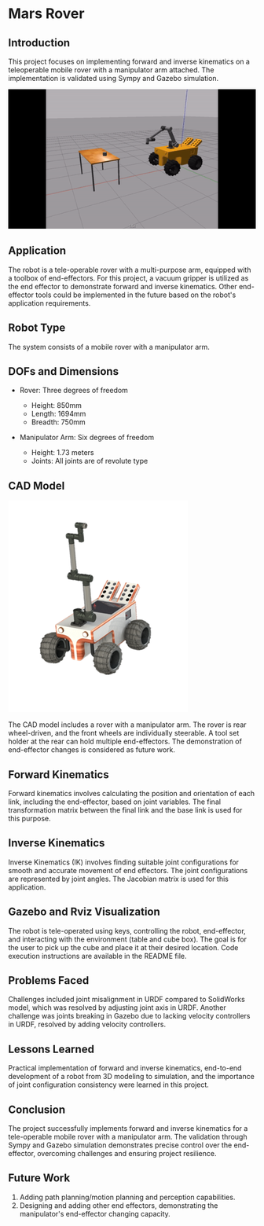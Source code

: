 # Mars Rover

## Introduction

This project focuses on implementing forward and inverse kinematics on a teleoperable mobile rover with a manipulator arm attached. The implementation is validated using Sympy and Gazebo simulation.

![Gif](https://github.com/piyush-g0enka/Mars-Rover/blob/main/mars-rover-gif.gif)
## Application

The robot is a tele-operable rover with a multi-purpose arm, equipped with a toolbox of end-effectors. For this project, a vacuum gripper is utilized as the end effector to demonstrate forward and inverse kinematics. Other end-effector tools could be implemented in the future based on the robot's application requirements.



## Robot Type

The system consists of a mobile rover with a manipulator arm.

## DOFs and Dimensions

- Rover: Three degrees of freedom
  - Height: 850mm
  - Length: 1694mm
  - Breadth: 750mm

- Manipulator Arm: Six degrees of freedom
  - Height: 1.73 meters
  - Joints: All joints are of revolute type

## CAD Model
![cad](https://github.com/piyush-g0enka/Mars-Rover/blob/main/caed-render.png)

The CAD model includes a rover with a manipulator arm. The rover is rear wheel-driven, and the front wheels are individually steerable. A tool set holder at the rear can hold multiple end-effectors. The demonstration of end-effector changes is considered as future work.

## Forward Kinematics

Forward kinematics involves calculating the position and orientation of each link, including the end-effector, based on joint variables. The final transformation matrix between the final link and the base link is used for this purpose.

## Inverse Kinematics

Inverse Kinematics (IK) involves finding suitable joint configurations for smooth and accurate movement of end effectors. The joint configurations are represented by joint angles. The Jacobian matrix is used for this application.

## Gazebo and Rviz Visualization

The robot is tele-operated using keys, controlling the robot, end-effector, and interacting with the environment (table and cube box). The goal is for the user to pick up the cube and place it at their desired location. Code execution instructions are available in the README file.

## Problems Faced

Challenges included joint misalignment in URDF compared to SolidWorks model, which was resolved by adjusting joint axis in URDF. Another challenge was joints breaking in Gazebo due to lacking velocity controllers in URDF, resolved by adding velocity controllers.

## Lessons Learned

Practical implementation of forward and inverse kinematics, end-to-end development of a robot from 3D modeling to simulation, and the importance of joint configuration consistency were learned in this project.

## Conclusion

The project successfully implements forward and inverse kinematics for a tele-operable mobile rover with a manipulator arm. The validation through Sympy and Gazebo simulation demonstrates precise control over the end-effector, overcoming challenges and ensuring project resilience.

## Future Work

1. Adding path planning/motion planning and perception capabilities.
2. Designing and adding other end effectors, demonstrating the manipulator's end-effector changing capacity.
